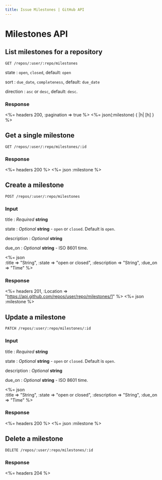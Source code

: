 ```yaml
---
title: Issue Milestones | GitHub API
---
```


# Milestones API

## List milestones for a repository

    GET /repos/:user/:repo/milestones

state
: `open`, `closed`, default: `open`

sort
: `due_date`, `completeness`, default: `due_date`

direction
: `asc` or `desc`, default: `desc`.

### Response

<%= headers 200, :pagination => true %>
<%= json(:milestone) { |h| [h] } %>

## Get a single milestone

    GET /repos/:user/:repo/milestones/:id

### Response

<%= headers 200 %>
<%= json :milestone %>

## Create a milestone

    POST /repos/:user/:repo/milestones

### Input

title
: _Required_ **string**

state
: _Optional_ **string** - `open` or `closed`. Default is `open`.

description
: _Optional_ **string**

due\_on
: _Optional_ **string** - ISO 8601 time.

<%= json \
  :title => "String",
  :state => "open or closed",
  :description => "String",
  :due_on => "Time"
%>

### Response

<%= headers 201,
      :Location =>
"https://api.github.com/repos/user/repo/milestones/1" %>
<%= json :milestone %>

## Update a milestone

    PATCH /repos/:user/:repo/milestones/:id

### Input

title
: _Required_ **string**

state
: _Optional_ **string** - `open` or `closed`. Default is `open`.

description
: _Optional_ **string**

due\_on
: _Optional_ **string** - ISO 8601 time.

<%= json \
  :title => "String",
  :state => "open or closed",
  :description => "String",
  :due_on => "Time"
%>

### Response

<%= headers 200 %>
<%= json :milestone %>

## Delete a milestone

    DELETE /repos/:user/:repo/milestones/:id

### Response

<%= headers 204 %>

